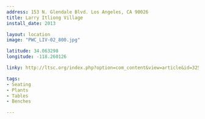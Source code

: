 ```yaml
---
address: 153 N. Glendale Blvd. Los Angeles, CA 90026  
title: Larry Itliong Village 
install_date: 2013

layout: location
image: "PWC_LIV-02_800.jpg"

latitude: 34.063298
longitude: -118.260126

linky: http://ltsc.org/index.php?option=com_content&view=article&id=325

tags:	
- Seating
- Plants
- Tables
- Benches

---
```

